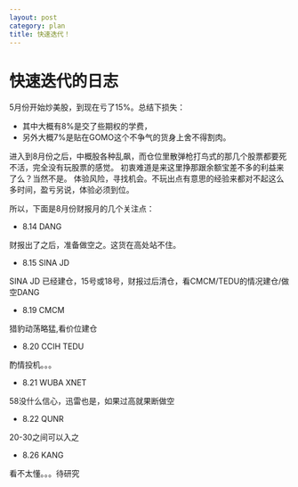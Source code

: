 ```yaml
---
layout: post
category: plan
title: 快速迭代！
---
```


快速迭代的日志
===
5月份开始炒美股，到现在亏了15%。总结下损失：
* 其中大概有8%是交了些期权的学费，
* 另外大概7%是贴在GOMO这个不争气的货身上舍不得割肉。

进入到8月份之后，中概股各种乱飙，而仓位里散弹枪打鸟式的那几个股票都要死不活，完全没有玩股票的感觉。
初衷难道是来这里挣那跟余额宝差不多的利益来了么？当然不是。
体验风险，寻找机会。不玩出点有意思的经验来都对不起这么多时间，盈亏另说，体验必须到位。

所以，下面是8月份财报月的几个关注点：

  * 8.14 DANG 
  
  财报出了之后，准备做空之。这货在高处站不住。


  * 8.15 SINA JD
  
  SINA JD 已经建仓，15号或18号，财报过后清仓，看CMCM/TEDU的情况建仓/做空DANG

  * 8.19 CMCM
  
  猎豹动荡略猛,看价位建仓

  * 8.20 CCIH TEDU
  
  酌情投机。。。

  * 8.21 WUBA XNET
  
  58没什么信心，迅雷也是，如果过高就果断做空

  * 8.22 QUNR
  
  20-30之间可以入之

  * 8.26 KANG
  
  看不太懂。。。待研究
